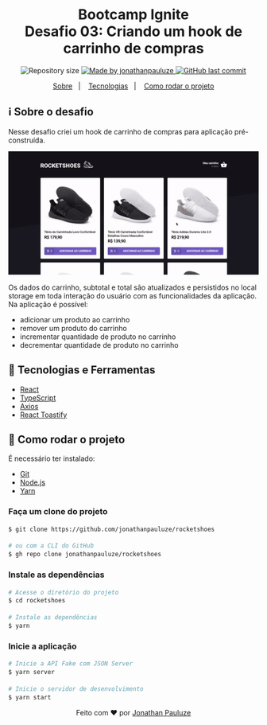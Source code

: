 <h1 align="center">
    Bootcamp Ignite <br/>
    Desafio 03: Criando um hook de carrinho de compras
</h1>

<p align="center">	
  <img alt="Repository size" src="https://img.shields.io/github/repo-size/jonathanpauluze/rocketshoes">
	
  <a href="https://www.linkedin.com/in/jonathanpauluze/">
    <img alt="Made by jonathanpauluze" src="https://img.shields.io/badge/made%20by-jonathanpauluze-%2304D361">
  </a>
  
  <a href="https://github.com/jonathanpauluze/rocketshoes/commits/main">
    <img alt="GitHub last commit" src="https://img.shields.io/github/last-commit/jonathanpauluze/rocketshoes">
  </a>

</p>
<p align="center">
  <a href="#information_source-Sobre-o-desafio">Sobre</a>&nbsp;&nbsp;&nbsp;|&nbsp;&nbsp;&nbsp;
  <a href="#rocket-tecnologias-e-ferramentas">Tecnologias</a>&nbsp;&nbsp;&nbsp;|&nbsp;&nbsp;&nbsp;
  <a href="#wrench-como-rodar-o-projeto">Como rodar o projeto</a>
</p>

## :information_source: Sobre o desafio

Nesse desafio criei um hook de carrinho de compras para aplicação pré-construída.

![./.github/screenshot.png](./.github/application.gif)

Os dados do carrinho, subtotal e total são atualizados e persistidos no local storage em toda interação do usuário com as funcionalidades da aplicação.
Na aplicação é possível:
- adicionar um produto ao carrinho
- remover um produto do carrinho
- incrementar quantidade de produto no carrinho
- decrementar quantidade de produto no carrinho

## :rocket: Tecnologias e Ferramentas
- [React](https://reactjs.org)
- [TypeScript](https://www.typescriptlang.org)
- [Axios](https://axios-http.com)
- [React Toastify](https://fkhadra.github.io/react-toastify/)

## :wrench: Como rodar o projeto

É necessário ter instalado:
- [Git](https://git-scm.com)
- [Node.js](https://nodejs.org/)
- [Yarn](https://yarnpkg.com/)

### Faça um clone do projeto

```bash
$ git clone https://github.com/jonathanpauluze/rocketshoes

# ou com a CLI do GitHub
$ gh repo clone jonathanpauluze/rocketshoes
```

### Instale as dependências
```bash
# Acesse o diretório do projeto
$ cd rocketshoes

# Instale as dependências
$ yarn
```

### Inicie a aplicação
```bash
# Inicie a API Fake com JSON Server
$ yarn server

# Inicie o servidor de desenvolvimento
$ yarn start
```


<p align="center">Feito com ♥ por <a href="https://linkedin.com/in/jonathanpauluze" target="_blank">Jonathan Pauluze</a></p>
